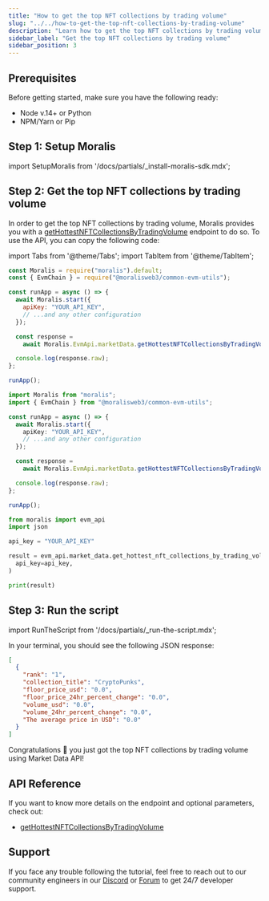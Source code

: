 ```yaml
---
title: "How to get the top NFT collections by trading volume"
slug: "../../how-to-get-the-top-nft-collections-by-trading-volume"
description: "Learn how to get the top NFT collections by trading volume using Market Data API."
sidebar_label: "Get the top NFT collections by trading volume"
sidebar_position: 3
---
```


## Prerequisites

Before getting started, make sure you have the following ready:

- Node v.14+ or Python
- NPM/Yarn or Pip

## Step 1: Setup Moralis

import SetupMoralis from '/docs/partials/\_install-moralis-sdk.mdx';

<SetupMoralis node="moralis @moralisweb3/common-evm-utils" python="moralis" />

## Step 2: Get the top NFT collections by trading volume

In order to get the top NFT collections by trading volume, Moralis provides you with a [getHottestNFTCollectionsByTradingVolume](/web3-data-api/evm/reference/get-top-nft-collections-by-trading-volume) endpoint to do so. To use the API, you can copy the following code:

import Tabs from '@theme/Tabs';
import TabItem from '@theme/TabItem';

<Tabs groupId="programming-language">
  <TabItem value="javascript" label="index.js (JavaScript)" default>

```javascript index.js
const Moralis = require("moralis").default;
const { EvmChain } = require("@moralisweb3/common-evm-utils");

const runApp = async () => {
  await Moralis.start({
    apiKey: "YOUR_API_KEY",
    // ...and any other configuration
  });

  const response =
    await Moralis.EvmApi.marketData.getHottestNFTCollectionsByTradingVolume();

  console.log(response.raw);
};

runApp();
```

</TabItem>
<TabItem value="typescript" label="index.ts (TypeScript)">

```typescript index.ts
import Moralis from "moralis";
import { EvmChain } from "@moralisweb3/common-evm-utils";

const runApp = async () => {
  await Moralis.start({
    apiKey: "YOUR_API_KEY",
    // ...and any other configuration
  });

  const response =
    await Moralis.EvmApi.marketData.getHottestNFTCollectionsByTradingVolume();

  console.log(response.raw);
};

runApp();
```

</TabItem>
<TabItem value="python" label="index.py (Python)">

```python index.py
from moralis import evm_api
import json

api_key = "YOUR_API_KEY"

result = evm_api.market_data.get_hottest_nft_collections_by_trading_volume(
  api_key=api_key,
)

print(result)
```

</TabItem>
</Tabs>

## Step 3: Run the script

import RunTheScript from '/docs/partials/\_run-the-script.mdx';

<RunTheScript />

In your terminal, you should see the following JSON response:

```json
[
  {
    "rank": "1",
    "collection_title": "CryptoPunks",
    "floor_price_usd": "0.0",
    "floor_price_24hr_percent_change": "0.0",
    "volume_usd": "0.0",
    "volume_24hr_percent_change": "0.0",
    "The average price in USD": "0.0"
  }
]
```

Congratulations 🥳 you just got the top NFT collections by trading volume using Market Data API!

## API Reference

If you want to know more details on the endpoint and optional parameters, check out:

- [getHottestNFTCollectionsByTradingVolume](web3-data-api/evm/reference/get-top-nft-collections-by-trading-volume)

## Support

If you face any trouble following the tutorial, feel free to reach out to our community engineers in our [Discord](https://moralis.io/discord) or [Forum](https://forum.moralis.io) to get 24/7 developer support.
